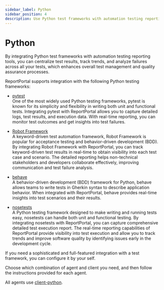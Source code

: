 ```yaml
---
sidebar_label: Python
sidebar_position: 4
description: Use Python test frameworks with automation testing reporting tools to centralize results, analyze failures, and improve test management and QA processes.
---
```


# Python

By integrating Python test frameworks with automation testing reporting tools, you can centralize test results, track trends, and analyze failures across all your tests, which enhances overall test management and quality assurance processes.

ReportPortal supports integration with the following Python testing frameworks:

- [pytest](/log-data-in-reportportal/test-framework-integration/Python/pytest)<br />
One of the most widely used Python testing frameworks, pytest is known for its simplicity and flexibility in writing both unit and functional tests. Integrating pytest with ReportPortal allows you to capture detailed logs, test results, and execution data. With real-time reporting, you can monitor test outcomes and get insights into test failures.

- [Robot Framework](/log-data-in-reportportal/test-framework-integration/Python/RobotFramework)<br />
A keyword-driven test automation framework, Robot Framework is popular for acceptance testing and behavior-driven development (BDD). By integrating Robot Framework with ReportPortal, you can track keyword-driven test results in real-time to obtain visibility into each test case and scenario. The detailed reporting helps non-technical stakeholders and developers collaborate effectively, improving communication and test failure analysis.

- [behave](/log-data-in-reportportal/test-framework-integration/Python/behave)<br />
A behavior-driven development (BDD) framework for Python, behave allows teams to write tests in Gherkin syntax to describe application behavior. When integrated with ReportPortal, behave provides real-time insights into test scenarios and their results.

- [nosetests](/log-data-in-reportportal/test-framework-integration/Python/nosetests)<br />
A Python testing framework designed to make writing and running tests easy, nosetests can handle both unit and functional testing. By integrating nosetests with ReportPortal, you can capture comprehensive detailed test execution report. The real-time reporting capabilities of ReportPortal provide visibility into test execution and allow you to track trends and improve software quality by identifying issues early in the development cycle.

If you need a sophisticated and full-featured integration with a test framework, you can configure it by your self.

Choose which combination of agent and client you need, and then follow the instructions provided for each agent.

All agents use [client-python](https://github.com/reportportal/client-Python).
